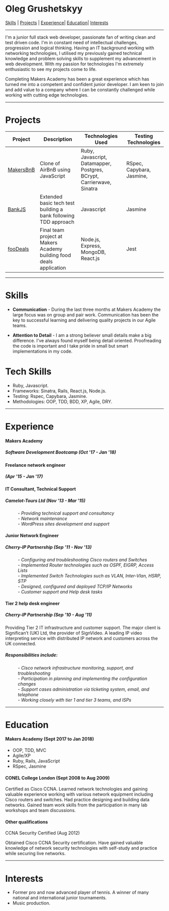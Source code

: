 # Oleg Grushetskyy
[Skills](#skills) | [Projects](#projects) | [Experience](#experience)| [Education](#education)|
 [Interests](#interests)
***
I'm a junior full stack web developer, passionate fan of writing clean and test driven code. I'm in constant need of intellectual challenges, progression and logical thinking. Having an IT background working with networking technologies, I utilised my previously gained technical knowledge and problem solving skills to supplement my
advancement in web development. With my passion for technologies I'm extremely enthusiastic to see my projects come to life.

Completing Makers Academy has been a great experience which has turned me into a competent and confident junior developer. I am keen to join and add value to a company where I can be constantly challenged while working with cutting edge technologies.

***
# Projects

Project | Description | Technologies Used | Testing Technologies  
---|---|---|---  
[MakersBnB](https://github.com/olegfkl/MakersBnB) | Clone of AirBnB using JavaScript | Ruby, Javascript, Datamapper, Postgres, BCrypt, Carrierwave, Sinatra | RSpec, Capybara, Jasmine,
[BankJS](https://github.com/olegfkl/BankJS) | Extended basic tech test building a bank following TDD approach | Javascript | Jasmine
[fooDeals](https://github.com/olegfkl/fooDeals) | Final team project at Makers Academy building food deals application | Node.js, Express, MongoDB, React.js | Jest

***
# Skills

- **Communication** - During the last three months at Makers Academy the large focus was on group and pair work. Communication has been the key to successful learning and delivering quality projects in our Agile teams.

- **Attention to Detail** - I am a strong believer small details make a big difference. I've always found myself being detail oriented. Proofreading the code is important and I take pride in small but smart implementations in my code.

# Tech Skills
- Ruby, Javascript.
- Frameworks: Sinatra, Rails, React.js, Node.js.
- Testing: Rspec, Capybara, Jasmine.
- Methodologies: OOP, TDD, BDD, XP, Agile, DRY.

***
# Experience

#### Makers Academy    
##### Software Development Bootcamp  (Oct '17 - Jan '18)  

#### Freelance network engineer
##### (Apr '15 - Jan '17)   

#### IT Consultant, Technical Support
##### Camelot-Tours Ltd  (Nov '13 - Mar '15)                     
<dl>
  <dd><em>- Providing technical support and consultancy</em></dd>
  <dd><em>- Network maintenance</em></dd>
  <dd><em>- WordPress sites development and support</em></dd>
</dl>

#### Junior Network Engineer
##### Cherry-IP Partnership (Sep '11 - Nov '13)
<dl>
  <dd><em>- Configuring and troubleshooting Cisco routers and Switches</em></dd>
  <dd><em>- Implemented Router technologies such as OSPF, EIGRP, Access Lists</em></dd>
  <dd><em>- Implemented Switch Technologies such as VLAN, Inter-Vlan, HSRP, STP</em></dd>
  <dd><em>- Designed, configured and deployed TCP/IP Networks</em></dd>
  <dd><em>- Customer support and Help desk tasks</em></dd>
</dl>

#### Tier 2 help desk engineer
##### Cherry-IP Partnership (Sep '10 - Aug '11)

Providing Tier 2 IT infrastructure and customer support. The major client is Significan’t
(UK) Ltd, the provider of SignVideo. A leading IP video interpreting service with distributed
IP network and customers across the UK connected.


##### Responsibilities include:                     
<dl>
  <dd><em>- Cisco network infrastructure monitoring, support, and troubleshooting</em></dd>
  <dd><em>- Participation in planning and implementing the configuration changes</em></dd>
  <dd><em>- Support cases administration via ticketing system, email, and telephone</em></dd>
  <dd><em>- Working closely with tier 1 and tier 3 teams, and ISPs</em></dd>
</dl>

  ***
# Education

#### Makers Academy (Sept 2017 to Jan 2018)


- OOP, TDD, MVC
- Agile/XP
- Ruby, Rails, JavaScript
- RSpec, Jasmine

#### CONEL College London (Sept 2008 to Aug 2009)

Certified as Cisco CCNA. Learned network technologies and gaining valuable experience
working with various network equipment including Cisco routers and switches. Had
practice designing and building data networks. Gained team work
skills from the participation in many lab workshops and team discussions.

#### Other qualifications

CCNA Security Certified (Aug 2012)

Obtained Cisco CCNA Security certification. Have gained valuable knowledge of network
security technologies with self-study and practice while securing live networks.

***
# Interests
- Former pro and now advanced player of tennis. A winner of many national and
international junior tournaments.
- Music production.
